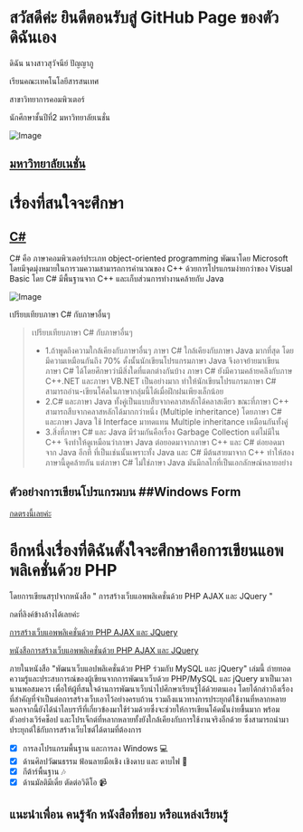 # สวัสดีค่ะ ยินดีตอนรับสู่ GitHub Page ของตัวดิฉันเอง
ดิฉัน นางสาวสุวัจนีย์ ปัญญาภู

เรียนคณะเทคโนโลยีสารสนเทศ 

สาขาวิทยาการคอมพิวเตอร์

นักศึกษาชั้นปีที่2 มหาวิทยาลัยเนชั่น


![Image](https://raw.githubusercontent.com/thaiall/programming-page/master/Nation_University_Logo.png)
## [มหาวิทยาลัยเนชั่น](http://www.nation.ac.th)


# เรื่องที่สนใจจะศึกษา

## [C#](http://mindphp.com/%E0%B8%84%E0%B8%B9%E0%B9%88%E0%B8%A1%E0%B8%B7%E0%B8%AD/73-%E0%B8%84%E0%B8%B7%E0%B8%AD%E0%B8%AD%E0%B8%B0%E0%B9%84%E0%B8%A3/2184-c-%E0%B8%8A%E0%B8%B2%E0%B8%A3%E0%B9%8C%E0%B8%9B-%E0%B8%84%E0%B8%B7%E0%B8%AD%E0%B8%AD%E0%B8%B0%E0%B9%84%E0%B8%A3)

C# คือ ภาษาคอมพิวเตอร์ประเภท object-oriented programming พัฒนาโดย Microsoft โดยมีจุดมุ่งหมายในการวมความสามารถการคำนวณของ C++ ด้วยการโปรแกรมง่ายกว่าของ Visual Basic โดย C# มีพื้นฐานจาก C++ และเก็บส่วนการทำงานคล้ายกับ Java

![Image](https://github.com/suwatjanee005/c-homework/blob/master/csharp-bordered-turquoise.png)

เปรียบเทียบภาษา C# กับภาษาอื่นๆ

> เปรียบเทียบภาษา C# กับภาษาอื่นๆ
 > - 1.ถ้าพูดถึงความใกล้เคียงกับภาษาอื่นๆ ภาษา C# ใกล้เคียงกับภาษา Java มากที่สุด โดยมีความเหมือนกันถึง 70% ดั้งนั้นนักเขียนโปรแกรมภาษา Java จึงอาจย้ายมาเขียนภาษา C# ได้โดยศึกษาว่ามีสิ่งใดที่แตกต่างกันบ้าง ภาษา C# ยังมีความคล้ายคลึงกับภาษ C++.NET และภาษา VB.NET เป็นอย่างมาก ทำให้นักเขียนโปรแกรมภาษา C# สามารถอ่าน-เขียนโค้ดในภาษากลุ่มนี้ได้เมื่อฝึกฝนเพียงเล็กน้อย 
 > - 2.C# และภาษา Java ทั้งคู่เป็นแบบสืบจากคลาสหลักได้คลาสเดียว ขณะที่ภาษา C++ สามารถสืบจากคลาสหลักได้มากกว่าหนึ่ง (Multiple inheritance) โดยภาษา C# และภาษา Java ใช้ Interface มาทดแทน Multiple inheritance เหมือนกันทั้งคู่
 > - 3.สิ่งที่ภาษา C# และ Java มีร่วมกันคือเรื่อง Garbage Collection แต่ไม่มีใน C++ จึงทำให้ดูเหมือนว่าภาษา Java ต่อยอดมาจากภาษา C++ และ C# ต่อยอดมาจาก Java อีกที ที่เป็นเช่นนั้นเพราะทั้ง Java และ C# มีต้นสายมาจาก C++ ทำให้สองภาษานี้ดูคล้ายกัน แต่ภาษา C# ไม่ใช่ภาษา Java มันมีกลไกที่เป็นเอกลักษณ์หลายอย่าง

## ตัวอย่างการเขียนโปรแกรมบน ##Windows Form

[กดตรงนี้เลยค่ะ](file:///C:/Users/Freshy'60/Desktop/งานจ้า.pdf)


# อีกหนึ่งเรื่องที่ดิฉันตั้งใจจะศึกษาคือการเขียนแอพพลิเคชั่นด้วย PHP
โดยการเขียนสรุปจากหนังสือ " การสร้างเว็บแอพพลิเคชั่นด้วย PHP AJAX และ JQuery "

กดที่ลิงค์ข้างล้างได้เลยค่ะ

[การสร้างเว็บแอพพลิเคชั่นด้วย PHP AJAX และ JQuery](https://www.facebook.com/ajarnburin/photos/a.1784650131549110/1784650354882421/?type=3&theater&ifg=1)


[หนังสือการสร้างเว็บแอพพลิเคชั่นด้วย PHP AJAX และ JQuery](https://www.se-ed.com/product/%E0%B8%9E%E0%B8%B1%E0%B8%92%E0%B8%99%E0%B8%B2%E0%B9%80%E0%B8%A7%E0%B9%87%E0%B8%9A%E0%B9%81%E0%B8%AD%E0%B8%9B%E0%B8%9E%E0%B8%A5%E0%B8%B4%E0%B9%80%E0%B8%84%E0%B8%8A%E0%B8%B1%E0%B9%88%E0%B8%99%E0%B8%94%E0%B9%89%E0%B8%A7%E0%B8%A2-PHP-%E0%B8%A3%E0%B9%88%E0%B8%A7%E0%B8%A1%E0%B8%81%E0%B8%B1%E0%B8%9A-MySQL-%E0%B9%81%E0%B8%A5%E0%B8%B0-jQuery.aspx?no=9786160822195)

ภายในหนังสือ "พัฒนาเว็บแอปพลิเคชั่นด้วย PHP ร่วมกับ MySQL และ jQuery" เล่มนี้ ถ่ายทอดความรู้และประสบการณ์ของผู้เขียนจากการพัฒนาเว็บด้วย PHP/MySQL และ jQuery มาเป็นเวลานานพอสมควร เพื่อให้ผู้ที่สนใจด้านการพัฒนาเว็บนำไปศึกษาเรียนรู้ได้ด้วยตนเอง โดยได้กล่าวถึงเรื่องที่สำคัญที่จำเป็นต่อการสร้างเว็บเอาไว้อย่างครบถ้วน รวมถึงแนวทางการประยุกต์ใช้งานที่หลากหลาย นอกจากนี้ยังได้นำไลบรารีที่เกี่ยวข้องมาใช้ร่วมด้วยซึ่งจะช่วยให้การเขียนโค้ดนั้นง่ายขึ้นมาก พร้อมตัวอย่างเวิร์คช็อป และโปรเจ็กต์ที่หลากหลายทั้งยังใกล้เคียงกับการใช้งานจริงอีกด้วย ซึ่งสามารถนำมาประยุกต์ใช้กับการสร้างเว็บไซต์ได้ตามที่ต้องการ


- [x]  การลงโปรแกรมพื้นฐาน และการลง Windows :computer:
- [x]  ด้านศิลปวัฒนธรรม ฟ้อนลายมือเชิง เชิงดาบ และ ดาบไฟ :sparkler:
- [x]  กีต้าร์พื้นฐาน :notes:	
- [x]  ด้านมัลติมีเดี่ย ตัดต่อวิดีโอ :video_camera:

## แนะนำเพื่อน คนรู้จัก หนังสือที่ชอบ หรือแหล่งเรียนรู้



